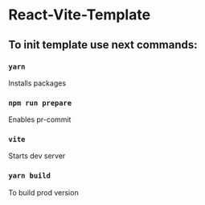 # React-Vite-Template

## To init template use next commands:

### `yarn`
Installs packages

### `npm run prepare`
Enables pr-commit

### `vite`
Starts dev server

### `yarn build`
To build prod version
